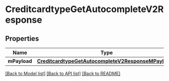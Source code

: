 # CreditcardtypeGetAutocompleteV2Response

## Properties
Name | Type | Description | Notes
------------ | ------------- | ------------- | -------------
**mPayload** | [**CreditcardtypeGetAutocompleteV2ResponseMPayload***](CreditcardtypeGetAutocompleteV2ResponseMPayload.md) |  | 

[[Back to Model list]](../README.md#documentation-for-models) [[Back to API list]](../README.md#documentation-for-api-endpoints) [[Back to README]](../README.md)


